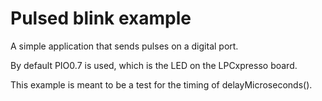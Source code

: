 Pulsed blink example
====================

A simple application that sends pulses on a digital port.

By default PIO0.7 is used, which is the LED on the LPCxpresso board.

This example is meant to be a test for the timing of delayMicroseconds().